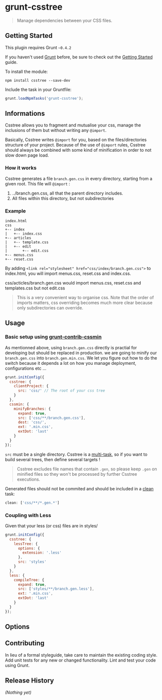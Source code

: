 # grunt-csstree

> Manage dependencies between your CSS files.

## Getting Started
This plugin requires Grunt `~0.4.2`

If you haven't used [Grunt](http://gruntjs.com/) before, be sure to check out the [Getting Started](http://gruntjs.com/getting-started) guide.

To install the module:
```shell
npm install csstree --save-dev
```

Include the task in your Gruntfile:

```js
grunt.loadNpmTasks('grunt-csstree');
```

## Informations

Csstree allows you to fragment and mutualise your css, manage the inclusions of them but without writing any `@import`.

Basically, Csstree writes `@import` for you, based on the files/directories structure of your project. Because of the use of `@import` rules, Csstree should always be combined with some kind of minification in order to not slow down page load.

### How it works

Csstree generates a file `branch.gen.css` in every directory, starting from a given root. This file will `@import` :

1. ../branch.gen.css, all that the parent directory includes.
2. All files within this directory, but not subdirectories

### Example

```
index.html
css
+-- index
|   +-- index.css
+-- articles
|   +-- template.css
|   +-- edit
|       +-- edit.css
+-- menus.css
+-- reset.css
```
By adding `<link rel="stylesheet" href="css/index/branch.gen.css">` to index.html, you will import menus.css, reset.css and index.css.

css/acticles/branch.gen.css would import menus.css, reset.css and templates.css but not edit.css

> This is a very convenient way to organise css. Note that the order of imports matters, css overriding becomes much more clear because only subdirectories can override.

## Usage

### Basic setup using [grunt-contrib-cssmin](https://github.com/gruntjs/grunt-contrib-cssmin)

As mentionned above, using `branch.gen.css` directly is practial for developing but should be replaced in production. we are going to minify our `branch.gen.css` into `branch.gen.min.css`. We let you figure out how to do the switch because it depends a lot on how you manage deployment, configurations etc ... 

```js
grunt.initConfig({
  csstree: {
    clientProject: {
      src: 'css/' // The root of your css tree
    }
  },
  cssmin: {
    minifyBranches: {
      expand: true,
      src: ['css/**/branch.gen.css'],
      dest: 'css/',
      ext: '.min.css',
      extDot: 'last'
    }
  }
});
```
`src` must be a single directory.
Csstree is a [multi-task](http://gruntjs.com/configuring-tasks#task-configuration-and-targets), so if you want to build several trees, then define several targets !

> Csstree excludes file names that contain `.gen`, so please keep `.gen` on minified files so they won't be processed by further Csstree executions.

Generated files should not be commited and should be included in a [clean](https://github.com/gruntjs/grunt-contrib-clean) task:

```js
clean: ['css/**/*.gen.*']
```

### Coupling with Less

Given that your less (or css) files are in styles/

```js
grunt.initConfig({
  csstree: {
    lessTree: {
      options: {
        extension: '.less'
      },
      src: 'styles'
    }
  },
  less: {
    compileTree: {
      expand: true,
      src: ['styles/**/branch.gen.less'],
      ext: '.min.css',
      extDot: 'last'
    }
  }
});
```


## Options

## Contributing
In lieu of a formal styleguide, take care to maintain the existing coding style. Add unit tests for any new or changed functionality. Lint and test your code using Grunt.

## Release History
_(Nothing yet)_
